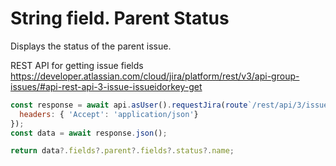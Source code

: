 # String field. Parent Status

Displays the status of the parent issue.

REST API for getting issue fields https://developer.atlassian.com/cloud/jira/platform/rest/v3/api-group-issues/#api-rest-api-3-issue-issueidorkey-get

```javascript
const response = await api.asUser().requestJira(route`/rest/api/3/issue/${payload.issue.id}?fields=parent`, {
  headers: { 'Accept': 'application/json'}
});
const data = await response.json();

return data?.fields?.parent?.fields?.status?.name; 
```